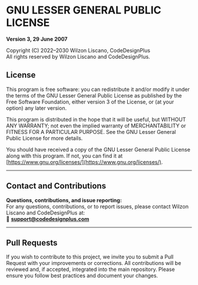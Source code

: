# GNU LESSER GENERAL PUBLIC LICENSE
**Version 3, 29 June 2007**

Copyright (C) 2022–2030 Wilzon Liscano, CodeDesignPlus  
All rights reserved by Wilzon Liscano and CodeDesignPlus.

## License
This program is free software: you can redistribute it and/or modify it under the terms of the GNU Lesser General Public License as published by the Free Software Foundation, either version 3 of the License, or (at your option) any later version.

This program is distributed in the hope that it will be useful, but WITHOUT ANY WARRANTY; not even the implied warranty of MERCHANTABILITY or FITNESS FOR A PARTICULAR PURPOSE. See the GNU Lesser General Public License for more details.

You should have received a copy of the GNU Lesser General Public License along with this program. If not, you can find it at [https://www.gnu.org/licenses/](https://www.gnu.org/licenses/).

---

## Contact and Contributions
**Questions, contributions, and issue reporting:**  
For any questions, contributions, or to report issues, please contact Wilzon Liscano and CodeDesignPlus at:  
📧 **support@codedesignplus.com**

---

## Pull Requests
If you wish to contribute to this project, we invite you to submit a Pull Request with your improvements or corrections. All contributions will be reviewed and, if accepted, integrated into the main repository. Please ensure you follow best practices and document your changes.